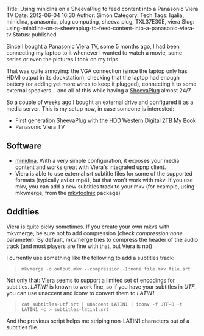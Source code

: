 Title: Using minidlna on a SheevaPlug to feed content into a Panasonic Viera TV
Date: 2012-06-04 16:30
Author: Simón
Category: Tech
Tags: Igalia, minidlna, panasonic, plug computing, sheeva plug, TXL37E30E, viera
Slug: using-minidlna-on-a-sheevaplug-to-feed-content-into-a-panasonic-viera-tv
Status: published

Since I bought a [Panasonic Viera
TV](http://panasonic.net/avc/viera/index.html "Panasonic Viera TV"),
some 5 months ago, I had been connecting my laptop to it whenever I
wanted to watch a movie, some series or even the pictures I took on my
trips.

That was quite annoying: the VGA connection (since the laptop only has
HDMI output in its dockstation), checking that the laptop had enough
battery (or adding yet more wires to keep it plugged), connecting it to
some external speakers... and all of this while having a
[SheevaPlug](http://www.globalscaletechnologies.com/p-26-sheevaplug-dev-kit-europe.aspx "SheevaPlug Dev Kit")
almost 24/7.

So a couple of weeks ago I bought an external drive and configured it as
a media server. This is my setup now, in case someone is interested:

-   First generation SheevaPlug with the [HDD Western Digital 2TB My
    Book](http://wdc.com/en/products/products.aspx?id=240 "HDD Western Digital My Book")
-   Panasonic Viera TV

Software
--------

* [minidlna](http://sourceforge.net/projects/minidlna/ "MiniDLNA"). With a
very simple configuration, it exposes your media content and works great
with Viera's integrated upnp client.
* Viera is able to use external srt subtitle files for some of the
supported formats (typically avi or mp4), but that won't work with mkv. If you use mkv, you can add a new subtitles track to your mkv (for example, using mkvmerge, from the [mkvtoolnix](http://www.bunkus.org/videotools/mkvtoolnix/ "MKVToolNix -- Cross-platform tools for Matroska") package)

Oddities
--------

Viera is quite picky sometimes. If you create your own mkvs with
mkvmerge, be sure not to add compression (check *compression:none*
parameter). By default, mkvmerge tries to compress the header of the
audio track (and most players are fine with that, but Viera is not)

I currently use something like the following to add a subtitles track:

>     mkvmerge -o output.mkv --compression -1:none file.mkv file.srt

Not only that: Viera seems to support a limited set of encodings for
subtitles. *LATIN1* is known to work fine, so if you have your subtitles
in *UTF*, you can use unaccent and iconv to convert them to *LATIN1*.

>     cat subtitles-utf.srt | unaccent LATIN1 | iconv -f UTF-8 -t LATIN1 -c > subtitles-latin1.srt

And the previous script helps me striping non-LATIN1 characters out of a
subtitles file.
